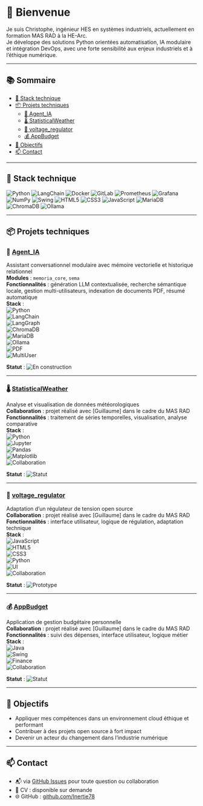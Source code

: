 # 👋 Bienvenue

Je suis Christophe, ingénieur HES en systèmes industriels, actuellement en formation MAS RAD à la HE-Arc.  
Je développe des solutions Python orientées automatisation, IA modulaire et intégration DevOps, avec une forte sensibilité aux enjeux industriels et à l’éthique numérique.

---

## 📚 Sommaire

- [🔧 Stack technique](#-stack-technique)
- [📦 Projets techniques](#-projets-techniques)
  - [🧠 Agent_IA](#-agent_ia)
  - [🌡️ StatisticalWeather](#-statisticalweather)
  - [🔌 voltage_regulator](#-voltage_regulator)
  - [💰 AppBudget](#-appbudget)
- [🎯 Objectifs](#-objectifs)
- [📫 Contact](#-contact)

---

## 🔧 Stack technique

![Python](https://img.shields.io/badge/Python-3.10-blue?logo=python&logoColor=white)
![LangChain](https://img.shields.io/badge/LangChain-AI_Agents-green)
![Docker](https://img.shields.io/badge/Docker-Containerization-blue?logo=docker&logoColor=white)
![GitLab](https://img.shields.io/badge/GitLab-CI/CD-orange?logo=gitlab&logoColor=white)
![Prometheus](https://img.shields.io/badge/Monitoring-Prometheus-yellow)
![Grafana](https://img.shields.io/badge/Monitoring-Grafana-orange?logo=grafana&logoColor=white)
![NumPy](https://img.shields.io/badge/Python_NumPy-Scientific-blue?logo=python&logoColor=white)
![Swing](https://img.shields.io/badge/Java_UI-Swing-blueviolet)
![HTML5](https://img.shields.io/badge/Web-HTML5-red?logo=html5&logoColor=white)
![CSS3](https://img.shields.io/badge/Web-CSS3-blue?logo=css3&logoColor=white)
![JavaScript](https://img.shields.io/badge/Web-JavaScript-yellow?logo=javascript&logoColor=white)
![MariaDB](https://img.shields.io/badge/Database-MariaDB-lightgrey?logo=mariadb&logoColor=blue)
![ChromaDB](https://img.shields.io/badge/VectorDB-ChromaDB-purple)
![Ollama](https://img.shields.io/badge/LLM-Ollama-black)

---

## 📦 Projets techniques

### 🧠 [Agent_IA](https://github.com/Inertie78/portfolio_technique/tree/main/Agent_IA)  
Assistant conversationnel modulaire avec mémoire vectorielle et historique relationnel  
**Modules** : `memoria_core`, `sema`  
**Fonctionnalités** : génération LLM contextualisée, recherche sémantique locale, gestion multi-utilisateurs, indexation de documents PDF, résumé automatique  
**Stack** :  
![Python](https://img.shields.io/badge/Python-3.10-blue?logo=python&logoColor=white)  
![LangChain](https://img.shields.io/badge/LangChain-AI_Agents-green)  
![LangGraph](https://img.shields.io/badge/LangGraph-Workflow_Agents-purple)  
![ChromaDB](https://img.shields.io/badge/VectorDB-ChromaDB-purple)  
![MariaDB](https://img.shields.io/badge/Database-MariaDB-lightgrey?logo=mariadb&logoColor=blue)  
![Ollama](https://img.shields.io/badge/LLM-Ollama-black)  
![PDF](https://img.shields.io/badge/Document-PDF_Parsing-blue)  
![MultiUser](https://img.shields.io/badge/Usage-Multi--User-green)  

**Statut** : ![En construction](https://img.shields.io/badge/Statut-En%20construction-yellow?logo=git&logoColor=black)

---

### 🌡️ [StatisticalWeather](https://github.com/Inertie78/StatisticalWeather)  
Analyse et visualisation de données météorologiques  
**Collaboration** : projet réalisé avec [Guillaume] dans le cadre du MAS RAD  
**Fonctionnalités** : traitement de séries temporelles, visualisation, analyse comparative  
**Stack** :  
![Python](https://img.shields.io/badge/Python-3.10-blue?logo=python&logoColor=white)  
![Jupyter](https://img.shields.io/badge/Notebook-Jupyter-orange?logo=jupyter&logoColor=white)  
![Pandas](https://img.shields.io/badge/Data-Pandas-yellow?logo=pandas&logoColor=black)  
![Matplotlib](https://img.shields.io/badge/Visualization-Matplotlib-blue?logo=python&logoColor=white)  
![Collaboration](https://img.shields.io/badge/Collaboration-Guillaume-blueviolet)  

**Statut** : ![Statut](https://img.shields.io/badge/Statut-Académique-green?logo=git&logoColor=white)

---

### 🔌 [voltage_regulator](https://github.com/Inertie78/voltage_regulator)  
Adaptation d’un régulateur de tension open source  
**Collaboration** : projet réalisé avec [Guillaume] dans le cadre du MAS RAD  
**Fonctionnalités** : interface utilisateur, logique de régulation, adaptation technique  
**Stack** :  
![JavaScript](https://img.shields.io/badge/Web-JavaScript-yellow?logo=javascript&logoColor=white)  
![HTML5](https://img.shields.io/badge/Web-HTML5-red?logo=html5&logoColor=white)  
![CSS3](https://img.shields.io/badge/Web-CSS3-blue?logo=css3&logoColor=white)  
![Python](https://img.shields.io/badge/Python-3.10-blue?logo=python&logoColor=white)  
![UI](https://img.shields.io/badge/Interface-User%20Interface-lightgrey)  
![Collaboration](https://img.shields.io/badge/Collaboration-Guillaume-blueviolet)  

**Statut** : ![Prototype](https://img.shields.io/badge/Statut-Prototype-orange?logo=git&logoColor=white)

---

### 💰 [AppBudget](https://github.com/Inertie78/AppBudget)  
Application de gestion budgétaire personnelle  
**Collaboration** : projet réalisé avec [Guillaume] dans le cadre du MAS RAD  
**Fonctionnalités** : suivi des dépenses, interface utilisateur, logique métier  
**Stack** :  
![Java](https://img.shields.io/badge/Java-Application-red?logo=java&logoColor=white)  
![Swing](https://img.shields.io/badge/Java_UI-Swing-blueviolet)  
![Finance](https://img.shields.io/badge/Domaine-Finance-green)  
![Collaboration](https://img.shields.io/badge/Collaboration-Guillaume-blueviolet)  

**Statut** : ![Statut](https://img.shields.io/badge/Statut-Académique-green?logo=git&logoColor=white)

---

## 🎯 Objectifs

- Appliquer mes compétences dans un environnement cloud éthique et performant  
- Contribuer à des projets open source à fort impact  
- Devenir un acteur du changement dans l’industrie numérique

---

## 📫 Contact

- 📬 via [GitHub Issues](https://github.com/Inertie78/Inertie78/issues) pour toute question ou collaboration  
- 📄 CV : disponible sur demande  
- 🌐 GitHub : [github.com/Inertie78](https://github.com/Inertie78)

